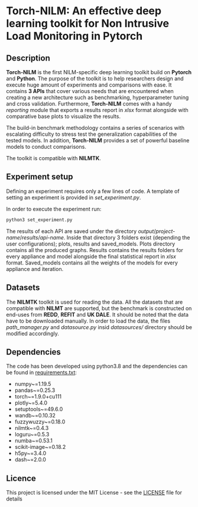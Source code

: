 # Torch-NILM: An effective deep learning toolkit for Non Intrusive Load Monitoring in Pytorch

## Description
**Torch-NILM** is the first NILM-specific deep learning toolkit build on **Pytorch** and 
**Python**. The purpose of the toolkit is to help researchers design and execute 
huge amount of experiments and comparisons with ease. It contains **3 APIs** that cover
various needs that are encountered when creating a new architecture such as benchmarking, 
hyperparameter tuning and cross validation. Furthermore, **Torch-NILM** comes with a handy
_reporting_ module that exports a results report in _xlsx_ format alongside with comparative
base plots to visualize the results.

The build-in benchmark methodology contains a series of scenarios with escalating difficulty 
to stress test the generalization capabilities of the tested models. In addition, 
**Torch-NILM**  provides a set of powerful baseline models to conduct comparisons.

The toolkit is compatible with **NILMTK**.

## Experiment setup

Defining an experiment requires only a few lines of code. A template of setting an experiment
is provided in _set_experiment.py_.  

In order to execute the experiment run: 
```python
python3 set_experiment.py
```
The results of each API are saved under the directory _output_/_project-name_/_results_/_api-name_. 
Inside that directory 3 folders exist (depending the user configurations); plots, results and 
saved_models. Plots directory contains all the produced graphs. Results contains the results folders
for every appliance and model alongside the final statistical report in _xlsx_ format. Saved_models
contains all the weights of the models for every appliance and iteration.

## Datasets
The **NILMTK** toolkit is used for reading the data.
All the datasets that are compatible with **NILMT** are supported, but the benchmark
is constructed on end-uses from **REDD**, **REFIT** and **UK DALE**.
It should be noted that the data have to be downloaded manually.
In order to load the data, the files _path_manager.py_ and _datasource.py_ insid _datasources/_ directory should be modified accordingly.

## Dependencies

The code has been developed using python3.8 and the dependencies can be found in 
[requirements.txt](requirements.txt):

- numpy~=1.19.5
- pandas~=0.25.3
- torch~=1.9.0+cu111
- plotly~=5.4.0
- setuptools~=49.6.0
- wandb~=0.10.32
- fuzzywuzzy~=0.18.0
- nilmtk~=0.4.3
- loguru~=0.5.3
- numba~=0.53.1
- scikit-image~=0.18.2
- h5py~=3.4.0
- dash~=2.0.0

## Licence

This project is licensed under the MIT License - see the [LICENSE](LICENSE) file for details
